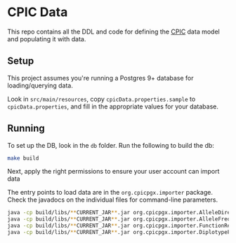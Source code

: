 # CPIC Data

This repo contains all the DDL and code for defining the [CPIC](https://cpicpgx.org) data model and populating it with data.

## Setup

This project assumes you're running a Postgres 9+ database for loading/querying data.

Look in `src/main/resources`, copy `cpicData.properties.sample` to `cpicData.properties`, and fill in the appropriate values for your database.

## Running

To set up the DB, look in the `db` folder. Run the following to build the db:

```sh
make build
```

Next, apply the right permissions to ensure your user account can import data

The entry points to load data are in the `org.cpicpgx.importer` package. Check the javadocs on the individual files for command-line parameters.

```sh
java -cp build/libs/**CURRENT_JAR**.jar org.cpicpgx.importer.AlleleDirectoryProcessor -d **PATH_TO**/allele_definition_tables
java -cp build/libs/**CURRENT_JAR**.jar org.cpicpgx.importer.AlleleFrequencyImporter -d **PATH_TO**/frequency_table
java -cp build/libs/**CURRENT_JAR**.jar org.cpicpgx.importer.FunctionReferenceImporter -d **PATH_TO**/allele_functionality_reference
java -cp build/libs/**CURRENT_JAR**.jar org.cpicpgx.importer.DiplotypePhenotypeImporter -d **PATH_TO**/diplotype_phenotype_tables
```
